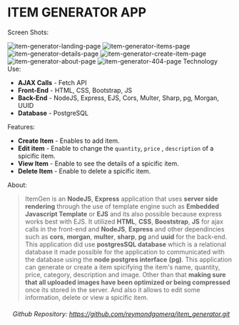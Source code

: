 # ITEM GENERATOR APP

Screen Shots:

<img src="https://i.ibb.co/VTQFQmb/item-generator-landing-page.png" alt="item-generator-landing-page" border="0">
<img src="https://i.ibb.co/stKv51b/item-generator-items-page.png" alt="item-generator-items-page" border="0">
<img src="https://i.ibb.co/S0b5RhL/item-generator-details-page.png" alt="item-generator-details-page" border="0">
<img src="https://i.ibb.co/87V8sKp/item-generator-create-item-page.png" alt="item-generator-create-item-page" border="0">
<img src="https://i.ibb.co/NS4WBM4/item-generator-about-page.png" alt="item-generator-about-page" border="0">
<img src="https://i.ibb.co/Mg10FcJ/item-generator-404-page.png" alt="item-generator-404-page" border="0">
Technology Use:

-   **AJAX Calls** - Fetch API
-   **Front-End** - HTML, CSS, Bootstrap, JS
-   **Back-End** - NodeJS, Express, EJS, Cors, Multer, Sharp, pg, Morgan, UUID
-   **Database** - PostgreSQL

Features:

-   **Create Item** - Enables to add item.
-   **Edit item** - Enable to change the `quantity`, `price` , `description` of a spicific item.
-   **View Item** - Enable to see the details of a spicific item.
-   **Delete Item** - Enable to delete a spicific item.

About:

> ItemGen is an **NodeJS**, **Express** application that uses **server side rendering** through the use of template engine such as **Embedded Javascript Template** or **EJS** and its also possible because express works best with EJS. It utilized **HTML**, **CSS**, **Booststrap**, **JS** for ajax calls in the front-end and **NodeJS**, **Express** and other dependincies such as **cors**, **morgan**, **multer**, **sharp**, **pg** and **uuid** for the back-end. This application did use **postgresSQL database** which is a relational database it made possible for the application to communicated with the database using the **node postgres interface** **(pg)**. This application can generate or create a item spicifying the item's name, quantity, price, category, description and image. Other than that **making sure that all uploaded images have been optimized or being compressed** once its stored in the server. And also it allows to edit some information, delete or view a spicific item.

###### &nbsp;&nbsp;&nbsp;Github Repository: https://github.com/reymondgomera/item_generator.git
